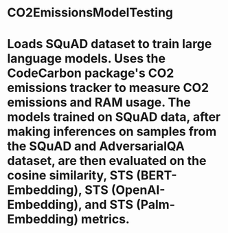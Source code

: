 # CO2EmissionsModelTesting

# Loads SQuAD dataset to train large language models. Uses the CodeCarbon package's CO2 emissions tracker to measure CO2 emissions and RAM usage. The models trained on SQuAD data, after making inferences on samples from the SQuAD and AdversarialQA dataset, are then evaluated on the cosine similarity, STS (BERT-Embedding), STS (OpenAI-Embedding), and STS (Palm-Embedding) metrics.
